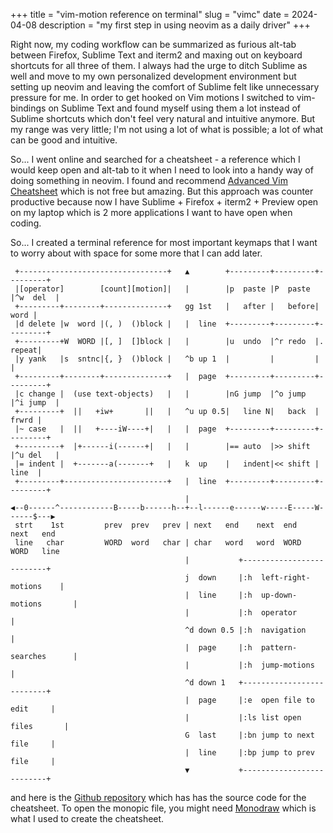 +++
title = "vim-motion reference on terminal"
slug = "vimc"
date = 2024-04-08
description = "my first step in using neovim as a daily driver"
+++

Right now, my coding workflow can be summarized as furious alt-tab between
Firefox, Sublime Text and iterm2 and maxing out on keyboard shortcuts for all
three of them. I always had the urge to ditch Sublime as well and move to my
own personalized development environment but setting up neovim and leaving the
comfort of Sublime felt like unnecessary pressure for me. In order to get
hooked on Vim motions I switched to vim-bindings on Sublime Text and found
myself using them a lot instead of Sublime shortcuts which don't feel very 
natural and intuitive anymore. But my range was very little; I'm not using a
lot of what is possible; a lot of what can be good and intuitive.

So... I went online and searched for a cheatsheet - a reference which I would
keep open and alt-tab to it when I need to look into a handy way of doing
something in neovim. I found and recommend
[Advanced Vim Cheatsheet](https://thingsfittogether.com/product/vim-cheat-sheet-advanced-digital-download/)
which is not free but amazing. But this approach was counter productive because
now I have Sublime + Firefox + iterm2 + Preview open on my laptop which is 2
more applications I want to have open when coding.

So... I created a terminal reference for most important keymaps that I want to
worry about with space for some more that I can add later.

```
 +---------------------------------+   ▲        +---------+---------+---------+
 |[operator]        [count][motion]|   |        |p  paste |P  paste |^w  del  |
 +---------+--------+--------------+   gg 1st   |   after |   before|    word |
 |d delete |w  word |(, )  ()block |   |  line  +---------+---------+---------+
 +---------+W  WORD |[, ]  []block |   |        |u  undo  |^r redo  |.  repeat|
 |y yank   |s  sntnc|{, }  ()block |   ^b up 1  |         |         |         |
 +---------+--------+--------------+   |  page  +---------+---------+---------+
 |c change |  (use text-objects)   |   |        |nG jump  |^o jump  |^i jump  |
 +---------+  ||   +iw+       ||   |   ^u up 0.5|   line N|   back  |   frwrd |
 |~ case   |  ||   +----iW----+|   |   |  page  +---------+---------+---------+
 +---------+  |+------i(------+|   |   |        |== auto  |>> shift |^u del   |
 |= indent |  +-------a(-------+   |   k  up    |   indent|<< shift |   line  |
 +---------+-----------------------+   |  line  +---------+---------+---------+
                                       |
◀--0------^------------B-----b------h--+--l------e------w-----E-----W------$---▶
 strt    1st         prev  prev   prev | next   end    next  end   next   end
 line   char         WORD  word   char | char   word   word  WORD  WORD   line
                                       |           +--------------------------+
                                       j  down     |:h  left-right-motions    |
                                       |  line     |:h  up-down-motions       |
                                       |           |:h  operator              |
                                       ^d down 0.5 |:h  navigation            |
                                       |  page     |:h  pattern-searches      |
                                       |           |:h  jump-motions          |
                                       ^d down 1   +--------------------------+
                                       |  page     |:e  open file to edit     |
                                       |           |:ls list open files       |
                                       G  last     |:bn jump to next file     |
                                       |  line     |:bp jump to prev file     |
                                       ▼           +--------------------------+
```

and here is the [Github repository](https://github.com/hrmnjt/vim-cheatsheet/)
which has has the source code for the cheatsheet. To open the monopic file, you
might need [Monodraw](https://monodraw.helftone.com/) which is what I used to
create the cheatsheet.

